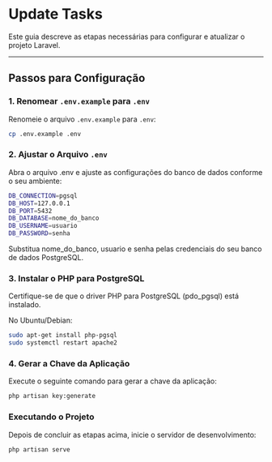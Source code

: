 # Update Tasks

Este guia descreve as etapas necessárias para configurar e atualizar o projeto Laravel.

---

## Passos para Configuração

### 1. Renomear `.env.example` para `.env`

Renomeie o arquivo `.env.example` para `.env`:

```bash
cp .env.example .env
```

### 2. Ajustar o Arquivo `.env`

Abra o arquivo .env e ajuste as configurações do banco de dados conforme o seu ambiente:

```bash
DB_CONNECTION=pgsql
DB_HOST=127.0.0.1
DB_PORT=5432
DB_DATABASE=nome_do_banco
DB_USERNAME=usuario
DB_PASSWORD=senha
```

Substitua nome_do_banco, usuario e senha pelas credenciais do seu banco de dados PostgreSQL.

### 3. Instalar o PHP para PostgreSQL

Certifique-se de que o driver PHP para PostgreSQL (pdo_pgsql) está instalado.

No Ubuntu/Debian:

```bash
sudo apt-get install php-pgsql
sudo systemctl restart apache2
```

### 4. Gerar a Chave da Aplicação

Execute o seguinte comando para gerar a chave da aplicação:

```bash
php artisan key:generate
```

### Executando o Projeto

Depois de concluir as etapas acima, inicie o servidor de desenvolvimento:

```bash
php artisan serve
```




